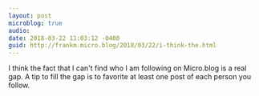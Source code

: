 ```yaml
---
layout: post
microblog: true
audio: 
date: 2018-03-22 11:03:12 -0400
guid: http://frankm.micro.blog/2018/03/22/i-think-the.html
---
```

I think the fact that I can't find who I am following on Micro.blog is a real gap. A tip to fill the gap is to favorite at least one post of each person you follow. 
